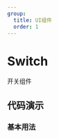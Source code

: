 ```yaml
---
group:
  title: UI组件
  order: 1
---
```


# Switch

开关组件

## 代码演示

### 基本用法

<code src="./demo/basic.tsx"></code>

<API src="./index.tsx"></API>

